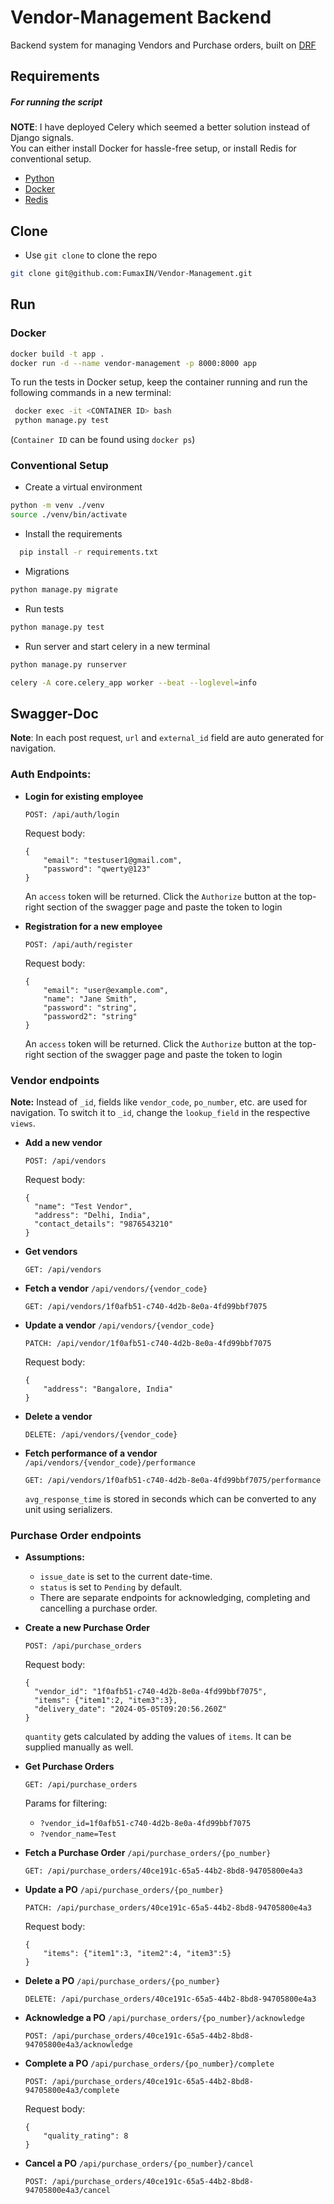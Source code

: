 # Vendor-Management Backend

Backend system for managing Vendors and Purchase orders, built on [DRF](https://www.django-rest-framework.org/)

## Requirements

##### For running the script

**NOTE**: I have deployed Celery which seemed a better solution instead of Django signals. <br />
You can either install Docker for hassle-free setup, or install  Redis for conventional setup.


- [Python](https://www.python.org/downloads/)
- [Docker](https://docs.docker.com/get-docker/)
- [Redis](https://redis.io/download)


## Clone

* Use `git clone` to clone the repo
```bash
git clone git@github.com:FumaxIN/Vendor-Management.git
```

## Run

### Docker
```bash
docker build -t app .
docker run -d --name vendor-management -p 8000:8000 app
```

To run the tests in Docker setup, keep the container running and run the following commands in a new terminal:
```bash
 docker exec -it <CONTAINER ID> bash
 python manage.py test
```
(`Container ID` can be found using `docker ps`)

### Conventional Setup

* Create a virtual environment
```bash
python -m venv ./venv
source ./venv/bin/activate
```

* Install the requirements
```bash
  pip install -r requirements.txt
```
* Migrations
```bash
python manage.py migrate
```
* Run tests
```bash
python manage.py test
```
* Run server and start celery in a new terminal
```bash
python manage.py runserver
```
```bash
celery -A core.celery_app worker --beat --loglevel=info
```



## Swagger-Doc

**Note**: In each post request, `url` and `external_id` field are auto generated for navigation. <br />

### Auth Endpoints:
* **Login for existing employee**
    ```
    POST: /api/auth/login
    ```
   Request body:
    ```
    {
        "email": "testuser1@gmail.com",
        "password": "qwerty@123"
    }
    ```
   An `access` token will be returned. 
   Click the `Authorize` button at the top-right section of the swagger page and paste the token to login


* **Registration for a new employee**
    ```
    POST: /api/auth/register
    ```
    Request body:
    ```
    {
        "email": "user@example.com",
        "name": "Jane Smith",
        "password": "string",
        "password2": "string"
    }
    ```
  An `access` token will be returned.
  Click the `Authorize` button at the top-right section of the swagger page and paste the token to login

### Vendor endpoints

**Note:** Instead of `_id`, fields like `vendor_code`, `po_number`, etc. are used for navigation. To switch it to `_id`, change the `lookup_field` in the respective `views`.

* **Add a new vendor**
    ```
    POST: /api/vendors
    ```
    Request body:
    ```
    {
      "name": "Test Vendor",
      "address": "Delhi, India",
      "contact_details": "9876543210"
    }
    ```

* **Get vendors**
    ```
    GET: /api/vendors
    ```

* **Fetch a vendor** `/api/vendors/{vendor_code}`
    ```
    GET: /api/vendors/1f0afb51-c740-4d2b-8e0a-4fd99bbf7075
    ```


* **Update a vendor** `/api/vendors/{vendor_code}`
    ```
    PATCH: /api/vendor/1f0afb51-c740-4d2b-8e0a-4fd99bbf7075
    ```
  Request body:
    ```
    {
        "address": "Bangalore, India"
    }
    ```

* **Delete a vendor**
    ```
    DELETE: /api/vendors/{vendor_code}
    ```
  
* **Fetch performance of a vendor** `/api/vendors/{vendor_code}/performance`
    ```
    GET: /api/vendors/1f0afb51-c740-4d2b-8e0a-4fd99bbf7075/performance
    ```
  `avg_response_time` is stored in seconds which can be converted to any unit using serializers.


### Purchase Order endpoints
* **Assumptions:**
  - `issue_date` is set to the current date-time.
  - `status` is set to `Pending` by default.
  - There are separate endpoints for acknowledging, completing and cancelling a purchase order.


* **Create a new Purchase Order**
    ```
    POST: /api/purchase_orders
    ```
  Request body:
    ```
    {
      "vendor_id": "1f0afb51-c740-4d2b-8e0a-4fd99bbf7075",
      "items": {"item1":2, "item3":3},
      "delivery_date": "2024-05-05T09:20:56.260Z"
    }
    ```
  `quantity` gets calculated by adding the values of `items`. It can be supplied manually as well.


* **Get Purchase Orders**
    ```
    GET: /api/purchase_orders
    ```
  Params for filtering:
  * `?vendor_id=1f0afb51-c740-4d2b-8e0a-4fd99bbf7075`
  * `?vendor_name=Test`


* **Fetch a Purchase Order** `/api/purchase_orders/{po_number}`
    ```
    GET: /api/purchase_orders/40ce191c-65a5-44b2-8bd8-94705800e4a3
    ```

* **Update a PO** `/api/purchase_orders/{po_number}`
    ```
    PATCH: /api/purchase_orders/40ce191c-65a5-44b2-8bd8-94705800e4a3
    ```
  Request body:
    ```
    {
        "items": {"item1":3, "item2":4, "item3":5}
    }
    ```

* **Delete a PO** `/api/purchase_orders/{po_number}`
    ```
    DELETE: /api/purchase_orders/40ce191c-65a5-44b2-8bd8-94705800e4a3
    ```
  
* **Acknowledge a PO** `/api/purchase_orders/{po_number}/acknowledge`
    ```
    POST: /api/purchase_orders/40ce191c-65a5-44b2-8bd8-94705800e4a3/acknowledge
    ```
  
* **Complete a PO** `/api/purchase_orders/{po_number}/complete`
    ```
    POST: /api/purchase_orders/40ce191c-65a5-44b2-8bd8-94705800e4a3/complete
    ```
  Request body:
    ```
    {
        "quality_rating": 8
    }
    ```
  
* **Cancel a PO** `/api/purchase_orders/{po_number}/cancel`
    ```
    POST: /api/purchase_orders/40ce191c-65a5-44b2-8bd8-94705800e4a3/cancel
    ```